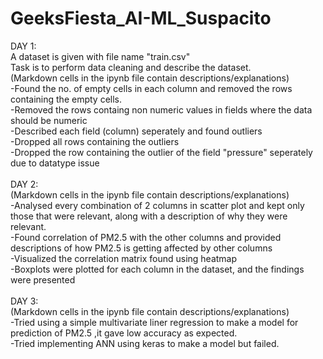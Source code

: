 # GeeksFiesta_AI-ML_Suspacito

DAY 1:<br />
A dataset is given with file name "train.csv"<br />
Task is to perform data cleaning and describe the dataset.<br />
(Markdown cells in the ipynb file contain descriptions/explanations)<br />
-Found the no. of empty cells in each column and removed the rows containing the empty cells.  <br />
-Removed the rows containg non numeric values in fields where the data should be numeric  <br />
-Described each field (column) seperately and found outliers<br />
-Dropped all rows containing the outliers<br />
-Dropped the row containing the outlier of the field "pressure" seperately due to datatype issue<br />
<br />
DAY 2:<br />
(Markdown cells in the ipynb file contain descriptions/explanations)<br />
-Analysed every combination of 2 columns in scatter plot and kept only those that were relevant, along with a description of why they were relevant.<br />
-Found correlation of PM2.5 with the other columns and provided descriptions of how PM2.5 is getting affected by other columns<br />
-Visualized the correlation matrix found using heatmap<br />
-Boxplots were plotted for each column in the dataset, and the findings were presented<br />
<br />
DAY 3:<br />
(Markdown cells in the ipynb file contain descriptions/explanations)<br />
-Tried using a simple multivariate liner regression to make a model for prediction of PM2.5 ,it gave low accuracy as expected.<br />
-Tried implementing ANN using keras to make a model but failed.<br />
